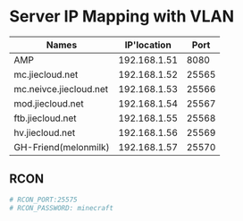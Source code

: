 # Server IP Mapping with VLAN
|Names   	            |IP'location 	    |Port 	        |
|-----------------------|-------------------|---------------|
|AMP                    |192.168.1.51	    |8080    		|
|mc.jiecloud.net        |192.168.1.52       |25565   		|
|mc.neivce.jiecloud.net |192.168.1.53 	    |25566 		    |
|mod.jiecloud.net       |192.168.1.54 	    |25567 			|
|ftb.jiecloud.net       |192.168.1.55 	    |25568			|
|hv.jiecloud.net	    |192.168.1.56 		|25569			|
|GH-Friend(melonmilk)   |192.168.1.57 		|25570 			|

## RCON
```yml
# RCON_PORT:25575
# RCON_PASSWORD: minecraft
```